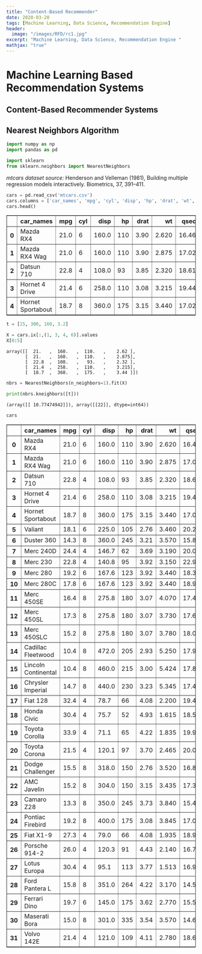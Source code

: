 ```yaml
---
title: "Content-Based Recommender"
date: 2020-03-20
tags: [Machine Learning, Data Science, Recommendation Engine]
header:
  image: "/images/RFD/rc1.jpg"
excerpt: "Machine Learning, Data Science, Recommendation Engine "
mathjax: "true"
---
```


# Machine Learning Based Recommendation Systems
## Content-Based Recommender Systems
## Nearest Neighbors Algorithm



```python
import numpy as np
import pandas as pd

import sklearn
from sklearn.neighbors import NearestNeighbors
```

*mtcars dataset source:* 
Henderson and Velleman (1981), Building multiple regression models interactively. Biometrics, 37, 391–411.


```python
cars = pd.read_csv('mtcars.csv')
cars.columns = ['car_names', 'mpg', 'cyl', 'disp', 'hp', 'drat', 'wt', 'qsec', 'vs', 'am', 'gear', 'carb']
cars.head()
```




<div>
<table border="1" class="dataframe">
  <thead>
    <tr style="text-align: right;">
      <th></th>
      <th>car_names</th>
      <th>mpg</th>
      <th>cyl</th>
      <th>disp</th>
      <th>hp</th>
      <th>drat</th>
      <th>wt</th>
      <th>qsec</th>
      <th>vs</th>
      <th>am</th>
      <th>gear</th>
      <th>carb</th>
    </tr>
  </thead>
  <tbody>
    <tr>
      <th>0</th>
      <td>Mazda RX4</td>
      <td>21.0</td>
      <td>6</td>
      <td>160.0</td>
      <td>110</td>
      <td>3.90</td>
      <td>2.620</td>
      <td>16.46</td>
      <td>0</td>
      <td>1</td>
      <td>4</td>
      <td>4</td>
    </tr>
    <tr>
      <th>1</th>
      <td>Mazda RX4 Wag</td>
      <td>21.0</td>
      <td>6</td>
      <td>160.0</td>
      <td>110</td>
      <td>3.90</td>
      <td>2.875</td>
      <td>17.02</td>
      <td>0</td>
      <td>1</td>
      <td>4</td>
      <td>4</td>
    </tr>
    <tr>
      <th>2</th>
      <td>Datsun 710</td>
      <td>22.8</td>
      <td>4</td>
      <td>108.0</td>
      <td>93</td>
      <td>3.85</td>
      <td>2.320</td>
      <td>18.61</td>
      <td>1</td>
      <td>1</td>
      <td>4</td>
      <td>1</td>
    </tr>
    <tr>
      <th>3</th>
      <td>Hornet 4 Drive</td>
      <td>21.4</td>
      <td>6</td>
      <td>258.0</td>
      <td>110</td>
      <td>3.08</td>
      <td>3.215</td>
      <td>19.44</td>
      <td>1</td>
      <td>0</td>
      <td>3</td>
      <td>1</td>
    </tr>
    <tr>
      <th>4</th>
      <td>Hornet Sportabout</td>
      <td>18.7</td>
      <td>8</td>
      <td>360.0</td>
      <td>175</td>
      <td>3.15</td>
      <td>3.440</td>
      <td>17.02</td>
      <td>0</td>
      <td>0</td>
      <td>3</td>
      <td>2</td>
    </tr>
  </tbody>
</table>
</div>




```python
t = [15, 300, 160, 3.2]

X = cars.ix[:,(1, 3, 4, 6)].values
X[0:5]
```




    array([[  21.   ,  160.   ,  110.   ,    2.62 ],
           [  21.   ,  160.   ,  110.   ,    2.875],
           [  22.8  ,  108.   ,   93.   ,    2.32 ],
           [  21.4  ,  258.   ,  110.   ,    3.215],
           [  18.7  ,  360.   ,  175.   ,    3.44 ]])




```python
nbrs = NearestNeighbors(n_neighbors=1).fit(X)
```


```python
print(nbrs.kneighbors([t]))
```

    (array([[ 10.77474942]]), array([[22]], dtype=int64))
    


```python
cars
```




<div>
<table border="1" class="dataframe">
  <thead>
    <tr style="text-align: right;">
      <th></th>
      <th>car_names</th>
      <th>mpg</th>
      <th>cyl</th>
      <th>disp</th>
      <th>hp</th>
      <th>drat</th>
      <th>wt</th>
      <th>qsec</th>
      <th>vs</th>
      <th>am</th>
      <th>gear</th>
      <th>carb</th>
    </tr>
  </thead>
  <tbody>
    <tr>
      <th>0</th>
      <td>Mazda RX4</td>
      <td>21.0</td>
      <td>6</td>
      <td>160.0</td>
      <td>110</td>
      <td>3.90</td>
      <td>2.620</td>
      <td>16.46</td>
      <td>0</td>
      <td>1</td>
      <td>4</td>
      <td>4</td>
    </tr>
    <tr>
      <th>1</th>
      <td>Mazda RX4 Wag</td>
      <td>21.0</td>
      <td>6</td>
      <td>160.0</td>
      <td>110</td>
      <td>3.90</td>
      <td>2.875</td>
      <td>17.02</td>
      <td>0</td>
      <td>1</td>
      <td>4</td>
      <td>4</td>
    </tr>
    <tr>
      <th>2</th>
      <td>Datsun 710</td>
      <td>22.8</td>
      <td>4</td>
      <td>108.0</td>
      <td>93</td>
      <td>3.85</td>
      <td>2.320</td>
      <td>18.61</td>
      <td>1</td>
      <td>1</td>
      <td>4</td>
      <td>1</td>
    </tr>
    <tr>
      <th>3</th>
      <td>Hornet 4 Drive</td>
      <td>21.4</td>
      <td>6</td>
      <td>258.0</td>
      <td>110</td>
      <td>3.08</td>
      <td>3.215</td>
      <td>19.44</td>
      <td>1</td>
      <td>0</td>
      <td>3</td>
      <td>1</td>
    </tr>
    <tr>
      <th>4</th>
      <td>Hornet Sportabout</td>
      <td>18.7</td>
      <td>8</td>
      <td>360.0</td>
      <td>175</td>
      <td>3.15</td>
      <td>3.440</td>
      <td>17.02</td>
      <td>0</td>
      <td>0</td>
      <td>3</td>
      <td>2</td>
    </tr>
    <tr>
      <th>5</th>
      <td>Valiant</td>
      <td>18.1</td>
      <td>6</td>
      <td>225.0</td>
      <td>105</td>
      <td>2.76</td>
      <td>3.460</td>
      <td>20.22</td>
      <td>1</td>
      <td>0</td>
      <td>3</td>
      <td>1</td>
    </tr>
    <tr>
      <th>6</th>
      <td>Duster 360</td>
      <td>14.3</td>
      <td>8</td>
      <td>360.0</td>
      <td>245</td>
      <td>3.21</td>
      <td>3.570</td>
      <td>15.84</td>
      <td>0</td>
      <td>0</td>
      <td>3</td>
      <td>4</td>
    </tr>
    <tr>
      <th>7</th>
      <td>Merc 240D</td>
      <td>24.4</td>
      <td>4</td>
      <td>146.7</td>
      <td>62</td>
      <td>3.69</td>
      <td>3.190</td>
      <td>20.00</td>
      <td>1</td>
      <td>0</td>
      <td>4</td>
      <td>2</td>
    </tr>
    <tr>
      <th>8</th>
      <td>Merc 230</td>
      <td>22.8</td>
      <td>4</td>
      <td>140.8</td>
      <td>95</td>
      <td>3.92</td>
      <td>3.150</td>
      <td>22.90</td>
      <td>1</td>
      <td>0</td>
      <td>4</td>
      <td>2</td>
    </tr>
    <tr>
      <th>9</th>
      <td>Merc 280</td>
      <td>19.2</td>
      <td>6</td>
      <td>167.6</td>
      <td>123</td>
      <td>3.92</td>
      <td>3.440</td>
      <td>18.30</td>
      <td>1</td>
      <td>0</td>
      <td>4</td>
      <td>4</td>
    </tr>
    <tr>
      <th>10</th>
      <td>Merc 280C</td>
      <td>17.8</td>
      <td>6</td>
      <td>167.6</td>
      <td>123</td>
      <td>3.92</td>
      <td>3.440</td>
      <td>18.90</td>
      <td>1</td>
      <td>0</td>
      <td>4</td>
      <td>4</td>
    </tr>
    <tr>
      <th>11</th>
      <td>Merc 450SE</td>
      <td>16.4</td>
      <td>8</td>
      <td>275.8</td>
      <td>180</td>
      <td>3.07</td>
      <td>4.070</td>
      <td>17.40</td>
      <td>0</td>
      <td>0</td>
      <td>3</td>
      <td>3</td>
    </tr>
    <tr>
      <th>12</th>
      <td>Merc 450SL</td>
      <td>17.3</td>
      <td>8</td>
      <td>275.8</td>
      <td>180</td>
      <td>3.07</td>
      <td>3.730</td>
      <td>17.60</td>
      <td>0</td>
      <td>0</td>
      <td>3</td>
      <td>3</td>
    </tr>
    <tr>
      <th>13</th>
      <td>Merc 450SLC</td>
      <td>15.2</td>
      <td>8</td>
      <td>275.8</td>
      <td>180</td>
      <td>3.07</td>
      <td>3.780</td>
      <td>18.00</td>
      <td>0</td>
      <td>0</td>
      <td>3</td>
      <td>3</td>
    </tr>
    <tr>
      <th>14</th>
      <td>Cadillac Fleetwood</td>
      <td>10.4</td>
      <td>8</td>
      <td>472.0</td>
      <td>205</td>
      <td>2.93</td>
      <td>5.250</td>
      <td>17.98</td>
      <td>0</td>
      <td>0</td>
      <td>3</td>
      <td>4</td>
    </tr>
    <tr>
      <th>15</th>
      <td>Lincoln Continental</td>
      <td>10.4</td>
      <td>8</td>
      <td>460.0</td>
      <td>215</td>
      <td>3.00</td>
      <td>5.424</td>
      <td>17.82</td>
      <td>0</td>
      <td>0</td>
      <td>3</td>
      <td>4</td>
    </tr>
    <tr>
      <th>16</th>
      <td>Chrysler Imperial</td>
      <td>14.7</td>
      <td>8</td>
      <td>440.0</td>
      <td>230</td>
      <td>3.23</td>
      <td>5.345</td>
      <td>17.42</td>
      <td>0</td>
      <td>0</td>
      <td>3</td>
      <td>4</td>
    </tr>
    <tr>
      <th>17</th>
      <td>Fiat 128</td>
      <td>32.4</td>
      <td>4</td>
      <td>78.7</td>
      <td>66</td>
      <td>4.08</td>
      <td>2.200</td>
      <td>19.47</td>
      <td>1</td>
      <td>1</td>
      <td>4</td>
      <td>1</td>
    </tr>
    <tr>
      <th>18</th>
      <td>Honda Civic</td>
      <td>30.4</td>
      <td>4</td>
      <td>75.7</td>
      <td>52</td>
      <td>4.93</td>
      <td>1.615</td>
      <td>18.52</td>
      <td>1</td>
      <td>1</td>
      <td>4</td>
      <td>2</td>
    </tr>
    <tr>
      <th>19</th>
      <td>Toyota Corolla</td>
      <td>33.9</td>
      <td>4</td>
      <td>71.1</td>
      <td>65</td>
      <td>4.22</td>
      <td>1.835</td>
      <td>19.90</td>
      <td>1</td>
      <td>1</td>
      <td>4</td>
      <td>1</td>
    </tr>
    <tr>
      <th>20</th>
      <td>Toyota Corona</td>
      <td>21.5</td>
      <td>4</td>
      <td>120.1</td>
      <td>97</td>
      <td>3.70</td>
      <td>2.465</td>
      <td>20.01</td>
      <td>1</td>
      <td>0</td>
      <td>3</td>
      <td>1</td>
    </tr>
    <tr>
      <th>21</th>
      <td>Dodge Challenger</td>
      <td>15.5</td>
      <td>8</td>
      <td>318.0</td>
      <td>150</td>
      <td>2.76</td>
      <td>3.520</td>
      <td>16.87</td>
      <td>0</td>
      <td>0</td>
      <td>3</td>
      <td>2</td>
    </tr>
    <tr>
      <th>22</th>
      <td>AMC Javelin</td>
      <td>15.2</td>
      <td>8</td>
      <td>304.0</td>
      <td>150</td>
      <td>3.15</td>
      <td>3.435</td>
      <td>17.30</td>
      <td>0</td>
      <td>0</td>
      <td>3</td>
      <td>2</td>
    </tr>
    <tr>
      <th>23</th>
      <td>Camaro Z28</td>
      <td>13.3</td>
      <td>8</td>
      <td>350.0</td>
      <td>245</td>
      <td>3.73</td>
      <td>3.840</td>
      <td>15.41</td>
      <td>0</td>
      <td>0</td>
      <td>3</td>
      <td>4</td>
    </tr>
    <tr>
      <th>24</th>
      <td>Pontiac Firebird</td>
      <td>19.2</td>
      <td>8</td>
      <td>400.0</td>
      <td>175</td>
      <td>3.08</td>
      <td>3.845</td>
      <td>17.05</td>
      <td>0</td>
      <td>0</td>
      <td>3</td>
      <td>2</td>
    </tr>
    <tr>
      <th>25</th>
      <td>Fiat X1-9</td>
      <td>27.3</td>
      <td>4</td>
      <td>79.0</td>
      <td>66</td>
      <td>4.08</td>
      <td>1.935</td>
      <td>18.90</td>
      <td>1</td>
      <td>1</td>
      <td>4</td>
      <td>1</td>
    </tr>
    <tr>
      <th>26</th>
      <td>Porsche 914-2</td>
      <td>26.0</td>
      <td>4</td>
      <td>120.3</td>
      <td>91</td>
      <td>4.43</td>
      <td>2.140</td>
      <td>16.70</td>
      <td>0</td>
      <td>1</td>
      <td>5</td>
      <td>2</td>
    </tr>
    <tr>
      <th>27</th>
      <td>Lotus Europa</td>
      <td>30.4</td>
      <td>4</td>
      <td>95.1</td>
      <td>113</td>
      <td>3.77</td>
      <td>1.513</td>
      <td>16.90</td>
      <td>1</td>
      <td>1</td>
      <td>5</td>
      <td>2</td>
    </tr>
    <tr>
      <th>28</th>
      <td>Ford Pantera L</td>
      <td>15.8</td>
      <td>8</td>
      <td>351.0</td>
      <td>264</td>
      <td>4.22</td>
      <td>3.170</td>
      <td>14.50</td>
      <td>0</td>
      <td>1</td>
      <td>5</td>
      <td>4</td>
    </tr>
    <tr>
      <th>29</th>
      <td>Ferrari Dino</td>
      <td>19.7</td>
      <td>6</td>
      <td>145.0</td>
      <td>175</td>
      <td>3.62</td>
      <td>2.770</td>
      <td>15.50</td>
      <td>0</td>
      <td>1</td>
      <td>5</td>
      <td>6</td>
    </tr>
    <tr>
      <th>30</th>
      <td>Maserati Bora</td>
      <td>15.0</td>
      <td>8</td>
      <td>301.0</td>
      <td>335</td>
      <td>3.54</td>
      <td>3.570</td>
      <td>14.60</td>
      <td>0</td>
      <td>1</td>
      <td>5</td>
      <td>8</td>
    </tr>
    <tr>
      <th>31</th>
      <td>Volvo 142E</td>
      <td>21.4</td>
      <td>4</td>
      <td>121.0</td>
      <td>109</td>
      <td>4.11</td>
      <td>2.780</td>
      <td>18.60</td>
      <td>1</td>
      <td>1</td>
      <td>4</td>
      <td>2</td>
    </tr>
  </tbody>
</table>
</div>




```python

```
